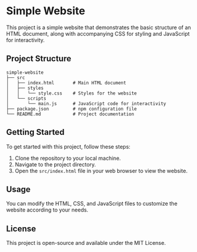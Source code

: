 # Simple Website

This project is a simple website that demonstrates the basic structure of an HTML document, along with accompanying CSS for styling and JavaScript for interactivity.

## Project Structure

```
simple-website
├── src
│   ├── index.html       # Main HTML document
│   ├── styles
│   │   └── style.css    # Styles for the website
│   └── scripts
│       └── main.js      # JavaScript code for interactivity
├── package.json         # npm configuration file
└── README.md            # Project documentation
```

## Getting Started

To get started with this project, follow these steps:

1. Clone the repository to your local machine.
2. Navigate to the project directory.
3. Open the `src/index.html` file in your web browser to view the website.

## Usage

You can modify the HTML, CSS, and JavaScript files to customize the website according to your needs. 

## License

This project is open-source and available under the MIT License.